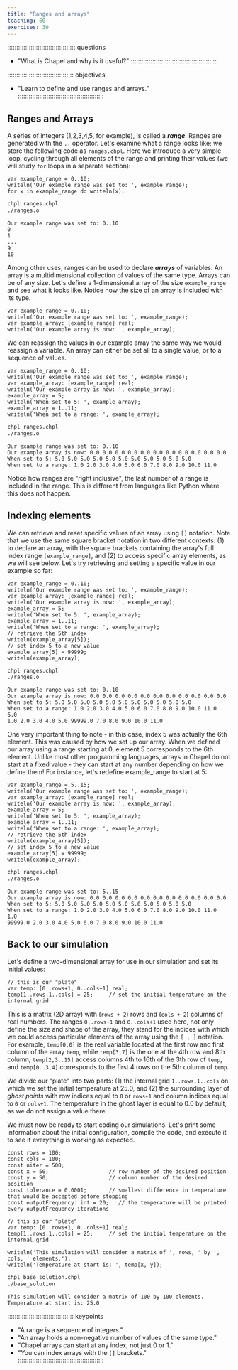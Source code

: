 ```yaml
---
title: "Ranges and arrays"
teaching: 60
exercises: 30
---
```


:::::::::::::::::::::::::::::::::::::: questions
- "What is Chapel and why is it useful?"
::::::::::::::::::::::::::::::::::::::::::::::::

::::::::::::::::::::::::::::::::::::: objectives
- "Learn to define and use ranges and arrays."
::::::::::::::::::::::::::::::::::::::::::::::::

## Ranges and Arrays

A series of integers (1,2,3,4,5, for example), is called a **_range_**. Ranges are generated with the `..`
operator. Let's examine what a range looks like; we store the following code as `ranges.chpl`. Here we
introduce a very simple loop, cycling through all elements of the range and printing their values (we will
study `for` loops in a separate section):

```chpl
var example_range = 0..10;
writeln('Our example range was set to: ', example_range);
for x in example_range do writeln(x);
```

```bash
chpl ranges.chpl
./ranges.o
```

```output
Our example range was set to: 0..10
0
1
...
9
10
```

Among other uses, ranges can be used to declare **_arrays_** of variables. An array is a multidimensional
collection of values of the same type. Arrays can be of any size. Let's define a 1-dimensional array of the
size `example_range` and see what it looks like. Notice how the size of an array is included with its type.

```chpl
var example_range = 0..10;
writeln('Our example range was set to: ', example_range);
var example_array: [example_range] real;
writeln('Our example array is now: ', example_array);
```

We can reassign the values in our example array the same way we would reassign a variable. An array can either
be set all to a single value, or to a sequence of values.

```chpl
var example_range = 0..10;
writeln('Our example range was set to: ', example_range);
var example_array: [example_range] real;
writeln('Our example array is now: ', example_array);
example_array = 5;
writeln('When set to 5: ', example_array);
example_array = 1..11;
writeln('When set to a range: ', example_array);
```

```bash
chpl ranges.chpl
./ranges.o
```

```output
Our example range was set to: 0..10
Our example array is now: 0.0 0.0 0.0 0.0 0.0 0.0 0.0 0.0 0.0 0.0 0.0
When set to 5: 5.0 5.0 5.0 5.0 5.0 5.0 5.0 5.0 5.0 5.0 5.0
When set to a range: 1.0 2.0 3.0 4.0 5.0 6.0 7.0 8.0 9.0 10.0 11.0
```

Notice how ranges are "right inclusive", the last number of a range is included in the range. This is
different from languages like Python where this does not happen.

## Indexing elements

We can retrieve and reset specific values of an array using `[]` notation. Note that we use the same square
bracket notation in two different contexts: (1) to declare an array, with the square brackets containing the
array's full index range `[example_range]`, and (2) to access specific array elements, as we will see
below. Let's try retrieving and setting a specific value in our example so far:

```chpl
var example_range = 0..10;
writeln('Our example range was set to: ', example_range);
var example_array: [example_range] real;
writeln('Our example array is now: ', example_array);
example_array = 5;
writeln('When set to 5: ', example_array);
example_array = 1..11;
writeln('When set to a range: ', example_array);
// retrieve the 5th index
writeln(example_array[5]);
// set index 5 to a new value
example_array[5] = 99999;
writeln(example_array);
```

```bash
chpl ranges.chpl
./ranges.o
```

```output
Our example range was set to: 0..10
Our example array is now: 0.0 0.0 0.0 0.0 0.0 0.0 0.0 0.0 0.0 0.0 0.0
When set to 5: 5.0 5.0 5.0 5.0 5.0 5.0 5.0 5.0 5.0 5.0 5.0
When set to a range: 1.0 2.0 3.0 4.0 5.0 6.0 7.0 8.0 9.0 10.0 11.0
6.0
1.0 2.0 3.0 4.0 5.0 99999.0 7.0 8.0 9.0 10.0 11.0
```

One very important thing to note - in this case, index 5 was actually the 6th element. This was caused by how
we set up our array. When we defined our array using a range starting at 0, element 5 corresponds to the 6th
element. Unlike most other programming languages, arrays in Chapel do not start at a fixed value - they can
start at any number depending on how we define them! For instance, let's redefine example_range to start at 5:

```chpl
var example_range = 5..15;
writeln('Our example range was set to: ', example_range);
var example_array: [example_range] real;
writeln('Our example array is now: ', example_array);
example_array = 5;
writeln('When set to 5: ', example_array);
example_array = 1..11;
writeln('When set to a range: ', example_array);
// retrieve the 5th index
writeln(example_array[5]);
// set index 5 to a new value
example_array[5] = 99999;
writeln(example_array);
```

```bash
chpl ranges.chpl
./ranges.o
```

```output
Our example range was set to: 5..15
Our example array is now: 0.0 0.0 0.0 0.0 0.0 0.0 0.0 0.0 0.0 0.0 0.0
When set to 5: 5.0 5.0 5.0 5.0 5.0 5.0 5.0 5.0 5.0 5.0 5.0
When set to a range: 1.0 2.0 3.0 4.0 5.0 6.0 7.0 8.0 9.0 10.0 11.0
1.0
99999.0 2.0 3.0 4.0 5.0 6.0 7.0 8.0 9.0 10.0 11.0
```

## Back to our simulation

Let's define a two-dimensional array for use in our simulation and set its initial values:

```chpl
// this is our "plate"
var temp: [0..rows+1, 0..cols+1] real;
temp[1..rows,1..cols] = 25;     // set the initial temperature on the internal grid
```

This is a matrix (2D array) with (`rows + 2`) rows and (`cols + 2`) columns of real numbers. The ranges
`0..rows+1` and `0..cols+1` used here, not only define the size and shape of the array, they stand for the
indices with which we could access particular elements of the array using the `[ , ]` notation. For example,
`temp[0,0]` is the real variable located at the first row and first column of the array `temp`, while
`temp[3,7]` is the one at the 4th row and 8th column; `temp[2,3..15]` access columns 4th to 16th of the 3th
row of `temp`, and `temp[0..3,4]` corresponds to the first 4 rows on the 5th column of `temp`.

We divide our "plate" into two parts: (1) the internal grid `1..rows,1..cols` on which we set the initial
temperature at 25.0, and (2) the surrounding layer of *ghost points* with row indices equal to `0` or `rows+1`
and column indices equal to `0` or `cols+1`. The temperature in the ghost layer is equal to 0.0 by default, as
we do not assign a value there.

We must now be ready to start coding our simulations. Let's print some information about the initial
configuration, compile the code, and execute it to see if everything is working as expected.

```chpl
const rows = 100;
const cols = 100;
const niter = 500;
const x = 50;                   // row number of the desired position
const y = 50;                   // column number of the desired position
const tolerance = 0.0001;       // smallest difference in temperature that would be accepted before stopping
const outputFrequency: int = 20;   // the temperature will be printed every outputFrequency iterations

// this is our "plate"
var temp: [0..rows+1, 0..cols+1] real;
temp[1..rows,1..cols] = 25;     // set the initial temperature on the internal grid

writeln('This simulation will consider a matrix of ', rows, ' by ', cols, ' elements.');
writeln('Temperature at start is: ', temp[x, y]);
```

```bash
chpl base_solution.chpl
./base_solution
```

```output
This simulation will consider a matrix of 100 by 100 elements.
Temperature at start is: 25.0
```

::::::::::::::::::::::::::::::::::::: keypoints
- "A range is a sequence of integers."
- "An array holds a non-negative number of values of the same type."
- "Chapel arrays can start at any index, not just 0 or 1."
- "You can index arrays with the `[]` brackets."
::::::::::::::::::::::::::::::::::::::::::::::::
